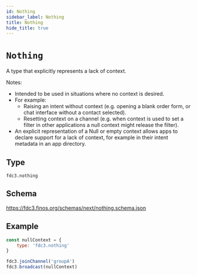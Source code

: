 ```yaml
---
id: Nothing
sidebar_label: Nothing
title: Nothing
hide_title: true
---
```

# `Nothing`

A type that explicitly represents a lack of context.

Notes:

- Intended to be used in situations where no context is desired. 
- For example:
  - Raising an intent without context (e.g. opening a blank order form, or chat
    interface without a contact selected).
  - Resetting context on a channel (e.g. when context is used to set a filter in
    other applications a null context might release the filter).
- An explicit representation of a Null or empty context allows apps to declare support for
  a lack of context, for example in their intent metadata in an app directory.

## Type

`fdc3.nothing`

## Schema

https://fdc3.finos.org/schemas/next/nothing.schema.json

## Example

```js
const nullContext = {
    type: 'fdc3.nothing'
}

fdc3.joinChannel('groupA')
fdc3.broadcast(nullContext)
```